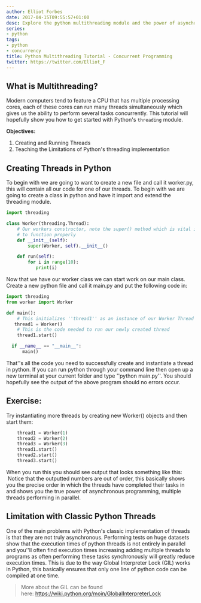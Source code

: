 ```yaml
---
author: Elliot Forbes
date: 2017-04-15T09:55:57+01:00
desc: Explore the python multithreading module and the power of asynchronous programming
series:
- python
tags:
- python
- concurrency
title: Python Multithreading Tutorial - Concurrent Programming
twitter: https://twitter.com/Elliot_F
---
```


## What is Multithreading?

Modern computers tend to feature a CPU that has multiple processing cores, each of these cores can run many threads simultaneously which gives us the ability to perform several tasks concurrently. This tutorial will hopefully show you how to get started with Python's `threading` module.

**Objectives:**


1. Creating and Running Threads
2. Teaching the Limitations of Python's threading implementation

## Creating Threads in Python

<p>To begin with we are going to want to create a new file and call it worker.py, this will contain all our code for one of our threads. To begin with we are going to create a class in python and have it import and extend the threading module.</p>

```python
import threading

class Worker(threading.Thread):
    # Our workers constructor, note the super() method which is vital if we want this
    # to function properly
    def __init__(self):
        super(Worker, self).__init__()

    def run(self):
        for i in range(10):
           print(i)
```

<p>Now that we have our worker class we can start work on our main class. Create a new python file and call it main.py and put the following code in:</p>

```python
import threading 
from worker import Worker

def main():
    # This initializes ''thread1'' as an instance of our Worker Thread
   thread1 = Worker()
    # This is the code needed to run our newly created thread
    thread1.start()

  if __name__ == "__main__":  
      main()
```

<p>That''s all the code you need to successfully create and instantiate a thread in python. If you can run python through your command line then open up a new terminal at your current folder and type ''python main.py''. You should hopefully see the output of the above program should no errors occur.</p>

## Exercise:

<p>Try instantiating more threads by creating new Worker() objects and then start them:</p>

```python
    thread1 = Worker(1)
    thread2 = Worker(2)
    thread3 = Worker(3)
    thread1.start()
    thread2.start()
    thread3.start()
```

<p>When you run this you should see output that looks something like this:  Notice that the outputted numbers are out of order, this basically shows you the precise order in which the threads have completed their tasks in and shows you the true power of asynchronous programming, multiple threads performing in parallel.</p>

## Limitation with Classic Python Threads

One of the main problems with Python's classic implementation of threads is that they are not truly asynchronous. Performing tests on huge datasets show that the execution times of python threads is not entirely in parallel and you''ll often find execution times increasing adding multiple threads to programs as often performing these tasks synchronously will greatly reduce execution times. This is due to the way Global Interpreter Lock (GIL) works in Python, this basically ensures that only one line of python code can be compiled at one time. 

> More about the GIL can be found here: <a href="https://wiki.python.org/moin/GlobalInterpreterLock">https://wiki.python.org/moin/GlobalInterpreterLock</a>
